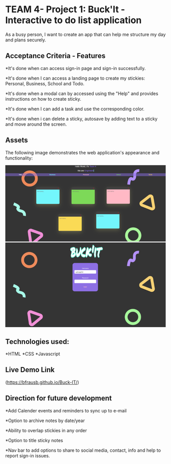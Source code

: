 # TEAM 4- Project 1: Buck'It - Interactive to do list application

As a busy person, I want to create an app that can help me structure my day and plans securely.


## Acceptance Criteria - Features

*It's done when can access sign-in page and sign-in successfully.

*It's done when I can access a landing page to create my stickies: Personal, Business, School and Todo.

*It's done when a modal can by accessed using the "Help" and provides instructions on how to create sticky.

*It's done when I can add a task and use the corresponding color.

*It's done when i can delete a sticky, autosave by adding text to a sticky and move around the screen.



## Assets
The following image demonstrates the web application's appearance and functionality:

![alt text](Assets/image_720.png)
![alt text](Assets/screenshot_2024-12-01_224403_720.png)



## Technologies used:

*HTML 
*CSS
*Javascript

## Live Demo Link

(https://bfrausb.github.io/Buck-IT/)

## Direction for future development

*Add Calender events and reminders to sync up to e-mail

*Option to archive notes by date/year

*Ability to overlap stickies in any order

*Option to title sticky notes

*Nav bar to add options to share to social media, contact, info and help to report sign-in issues.

[def]: screenshot_2024-12-01_224403_720.png